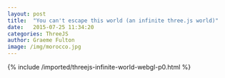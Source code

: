 ```yaml
---
layout: post
title:  "You can't escape this world (an infinite three.js world)"
date:   2015-07-25 11:34:20
categories: ThreeJS
author: Graeme Fulton
image: /img/morocco.jpg
---
```

{% include /imported/threejs-infinite-world-webgl-p0.html %}
